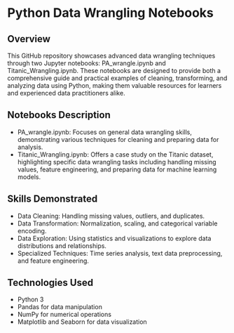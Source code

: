 # Python Data Wrangling Notebooks

## Overview
This GitHub repository showcases advanced data wrangling techniques through two Jupyter notebooks: PA_wrangle.ipynb and Titanic_Wrangling.ipynb. These notebooks are designed to provide both a comprehensive guide and practical examples of cleaning, transforming, and analyzing data using Python, making them valuable resources for learners and experienced data practitioners alike.

## Notebooks Description
- PA_wrangle.ipynb: Focuses on general data wrangling skills, demonstrating various techniques for cleaning and preparing data for analysis.
- Titanic_Wrangling.ipynb: Offers a case study on the Titanic dataset, highlighting specific data wrangling tasks including handling missing values, feature engineering, and preparing data for machine learning models.

## Skills Demonstrated
- Data Cleaning: Handling missing values, outliers, and duplicates.
- Data Transformation: Normalization, scaling, and categorical variable encoding.
- Data Exploration: Using statistics and visualizations to explore data distributions and relationships.
- Specialized Techniques: Time series analysis, text data preprocessing, and feature engineering.

## Technologies Used
- Python 3
- Pandas for data manipulation
- NumPy for numerical operations
- Matplotlib and Seaborn for data visualization
